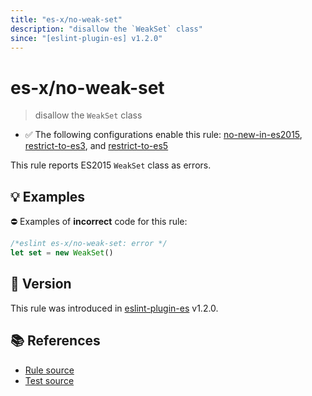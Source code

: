 ```yaml
---
title: "es-x/no-weak-set"
description: "disallow the `WeakSet` class"
since: "[eslint-plugin-es] v1.2.0"
---
```


# es-x/no-weak-set
> disallow the `WeakSet` class

- ✅ The following configurations enable this rule: [no-new-in-es2015], [restrict-to-es3], and [restrict-to-es5]

This rule reports ES2015 `WeakSet` class as errors.

## 💡 Examples

⛔ Examples of **incorrect** code for this rule:

<eslint-playground type="bad">

```js
/*eslint es-x/no-weak-set: error */
let set = new WeakSet()
```

</eslint-playground>

## 🚀 Version

This rule was introduced in [eslint-plugin-es] v1.2.0.

[eslint-plugin-es]: https://github.com/mysticatea/eslint-plugin-es

## 📚 References

- [Rule source](https://github.com/eslint-community/eslint-plugin-es-x/blob/master/lib/rules/no-weak-set.js)
- [Test source](https://github.com/eslint-community/eslint-plugin-es-x/blob/master/tests/lib/rules/no-weak-set.js)

[no-new-in-es2015]: ../configs/index.md#no-new-in-es2015
[restrict-to-es3]: ../configs/index.md#restrict-to-es3
[restrict-to-es5]: ../configs/index.md#restrict-to-es5
